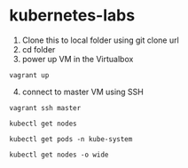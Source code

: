 # kubernetes-labs
1. Clone this to local folder using git clone url
2. cd folder
3. power up VM in the Virtualbox
```
vagrant up
```
4. connect to master VM using SSH
```
vagrant ssh master

kubectl get nodes

kubectl get pods -n kube-system

kubectl get nodes -o wide

```
